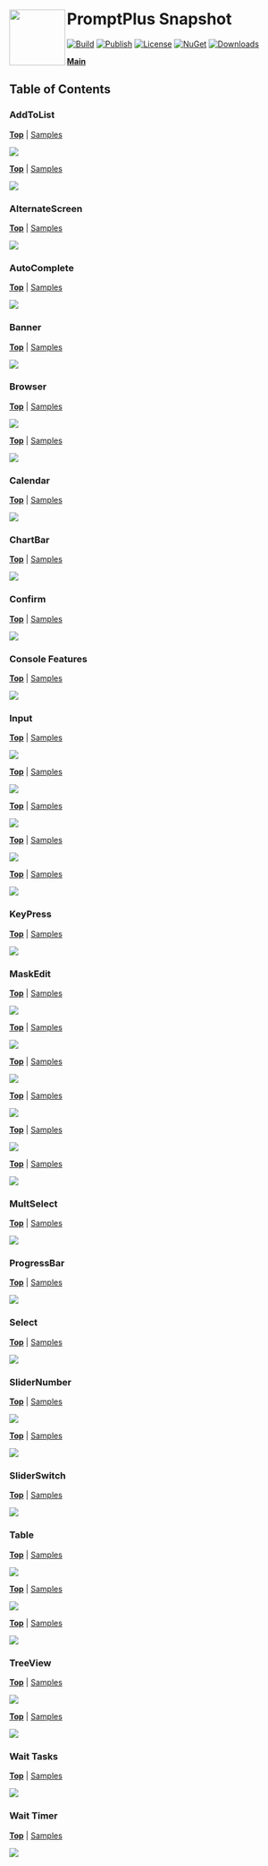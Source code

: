 # <img align="left" width="100" height="100" src="./images/icon.png">PromptPlus Snapshot

[![Build](https://github.com/FRACerqueira/PromptPlus/workflows/Build/badge.svg)](https://github.com/FRACerqueira/PromptPlus/actions/workflows/build.yml)
[![Publish](https://github.com/FRACerqueira/PromptPlus/actions/workflows/publish.yml/badge.svg)](https://github.com/FRACerqueira/PromptPlus/actions/workflows/publish.yml)
[![License](https://img.shields.io/badge/License-MIT-brightgreen.svg)](https://github.com/FRACerqueira/PromptPlus/blob/master/LICENSE)
[![NuGet](https://img.shields.io/nuget/v/PromptPlus)](https://www.nuget.org/packages/PromptPlus/)
[![Downloads](https://img.shields.io/nuget/dt/PromptPlus)](https://www.nuget.org/packages/PromptPlus/)

[**Main**](index.md#table-of-contents)  

## Table of Contents

### AddToList

[**Top**](#table-of-contents)  | [Samples](https://github.com/FRACerqueira/PromptPlus/tree/main/Samples/AddToListSamples)

![](./images/AddtoList.gif)

[**Top**](#table-of-contents)  | [Samples](https://github.com/FRACerqueira/PromptPlus/tree/main/Samples/AddtoMaskEditListSamples)

![](./images/AddtoMaskEditList.gif)

### AlternateScreen

[**Top**](#table-of-contents)  | [Samples](https://github.com/FRACerqueira/PromptPlus/tree/main/Samples/AlternateScreenSamples)

![](./images/AlternateScreen.gif)

### AutoComplete

[**Top**](#table-of-contents)  | [Samples](https://github.com/FRACerqueira/PromptPlus/tree/main/Samples/AutoCompleteSamples)

![](./images/AutoComplete.gif)

### Banner

[**Top**](#table-of-contents)  | [Samples](https://github.com/FRACerqueira/PromptPlus/tree/main/Samples/BannerSamples)

![](./images/Banner.gif)

### Browser

[**Top**](#table-of-contents)  | [Samples](https://github.com/FRACerqueira/PromptPlus/tree/main/Samples/BrowserMultSelectSamples)

![](./images/BrowserMultiSelect.gif)

[**Top**](#table-of-contents)  | [Samples](https://github.com/FRACerqueira/PromptPlus/tree/main/Samples/BrowserSamples)

![](./images/BrowserSelect.gif)

### Calendar

[**Top**](#table-of-contents)  | [Samples](https://github.com/FRACerqueira/PromptPlus/tree/main/Samples/CalendarSamples)

![](./images/Calendar.gif)

### ChartBar

[**Top**](#table-of-contents)  | [Samples](https://github.com/FRACerqueira/PromptPlus/tree/main/Samples/ChartSamples)

![](./images/ChartBar.gif)

### Confirm

[**Top**](#table-of-contents)  | [Samples](https://github.com/FRACerqueira/PromptPlus/tree/main/Samples/ConfirmSamples)

![](./images/Confirm.gif)

### Console Features

[**Top**](#table-of-contents)  | [Samples](https://github.com/FRACerqueira/PromptPlus/tree/main/Samples/ConsoleFeaturesSamples)

![](./images/ConsoleFeatures.gif)

### Input

[**Top**](#table-of-contents)  | [Samples](https://github.com/FRACerqueira/PromptPlus/tree/main/Samples/InputBasicSamples)

![](./images/InputBasic.gif)

[**Top**](#table-of-contents)  | [Samples](https://github.com/FRACerqueira/PromptPlus/tree/main/Samples/InputSecretSamples)

![](./images/InputSecret.gif)

[**Top**](#table-of-contents)  | [Samples](https://github.com/FRACerqueira/PromptPlus/tree/main/Samples/InputWithHistorySamples)

![](./images/InputWithHistory.gif)

[**Top**](#table-of-contents)  | [Samples](https://github.com/FRACerqueira/PromptPlus/tree/main/Samples/InputWithSuggestionSamples)

![](./images/InputWithSuggestion.gif)

[**Top**](#table-of-contents)  | [Samples](https://github.com/FRACerqueira/PromptPlus/tree/main/Samples/InputWithValidatorSamples)

![](./images/InputWithValidator.gif)

### KeyPress

[**Top**](#table-of-contents)  | [Samples](https://github.com/FRACerqueira/PromptPlus/tree/main/Samples/KeyPressSamples)

![](./images/KeyPress.gif)

### MaskEdit

[**Top**](#table-of-contents)  | [Samples](https://github.com/FRACerqueira/PromptPlus/tree/main/Samples/MaskEditCurrencyTypeSamples)

![](./images/MaskEditCurrencyType.gif)

[**Top**](#table-of-contents)  | [Samples](https://github.com/FRACerqueira/PromptPlus/tree/main/Samples/MaskEditDateTimeTypeSamples)

![](./images/MaskEditDateTimeType.gif)

[**Top**](#table-of-contents)  | [Samples](https://github.com/FRACerqueira/PromptPlus/tree/main/Samples/MaskEditGenericSamples)

![](./images/MaskEditGenericType.gif)

[**Top**](#table-of-contents)  | [Samples](https://github.com/FRACerqueira/PromptPlus/tree/main/Samples/MaskEditNumberTypeSamples)

![](./images/MaskEditNumberType.gif)

[**Top**](#table-of-contents)  | [Samples](https://github.com/FRACerqueira/PromptPlus/tree/main/Samples/MaskEditDateTypeSamples)

![](./images/MaskEditOnlyDateType.gif)

[**Top**](#table-of-contents)  | [Samples](https://github.com/FRACerqueira/PromptPlus/tree/main/Samples/MaskEditTimeTypeSamples)

![](./images/MaskEditOnlyTimeType.gif)

### MultSelect

[**Top**](#table-of-contents)  | [Samples](https://github.com/FRACerqueira/PromptPlus/tree/main/Samples/MultiSelectBasicSamples)

![](./images/MultiSelect.gif)

### ProgressBar

[**Top**](#table-of-contents)  | [Samples](https://github.com/FRACerqueira/PromptPlus/tree/main/Samples/ProgressBarSamples)

![](./images/ProgressBar.gif)

### Select

[**Top**](#table-of-contents)  | [Samples](https://github.com/FRACerqueira/PromptPlus/tree/main/Samples/SelectBasicSamples)

![](./images/Select.gif)

### SliderNumber

[**Top**](#table-of-contents)  | [Samples](https://github.com/FRACerqueira/PromptPlus/tree/main/Samples/SliderNumberLeftRightModeSamples)

![](./images/SliderNumberLeftRight.gif)

[**Top**](#table-of-contents)  | [Samples](https://github.com/FRACerqueira/PromptPlus/tree/main/Samples/SliderNumberUpDownModeSamples)

![](./images/SliderNumberUpDown.gif)

### SliderSwitch

[**Top**](#table-of-contents)  | [Samples](https://github.com/FRACerqueira/PromptPlus/tree/main/Samples/SliderSwitchSamples)

![](./images/SliderSwitch.gif)

### Table

[**Top**](#table-of-contents)  | [Samples](https://github.com/FRACerqueira/PromptPlus/tree/main/Samples/TableMultiSelectSamples)

![](./images/TableMultiSelect.gif)

[**Top**](#table-of-contents)  | [Samples](https://github.com/FRACerqueira/PromptPlus/tree/main/Samples/TableSelectSamples)

![](./images/TableSelect.gif)

[**Top**](#table-of-contents)  | [Samples](https://github.com/FRACerqueira/PromptPlus/tree/main/Samples/TableBasicSamples)

![](./images/TableWrite.gif)

### TreeView

[**Top**](#table-of-contents)  | [Samples](https://github.com/FRACerqueira/PromptPlus/tree/main/Samples/TreeViewMultiSelectSamples)

![](./images/TreeViewMultiSelect.gif)

[**Top**](#table-of-contents)  | [Samples](https://github.com/FRACerqueira/PromptPlus/tree/main/Samples/TreeViewSamples)

![](./images/TreeViewSelect.gif)

### Wait Tasks

[**Top**](#table-of-contents)  | [Samples](https://github.com/FRACerqueira/PromptPlus/tree/main/Samples/WaitTasksSamples)

![](./images/WaitTasks.gif)

### Wait Timer

[**Top**](#table-of-contents)  | [Samples](https://github.com/FRACerqueira/PromptPlus/tree/main/Samples/WaitTimerSamples)

![](./images/WaitTime.gif)

